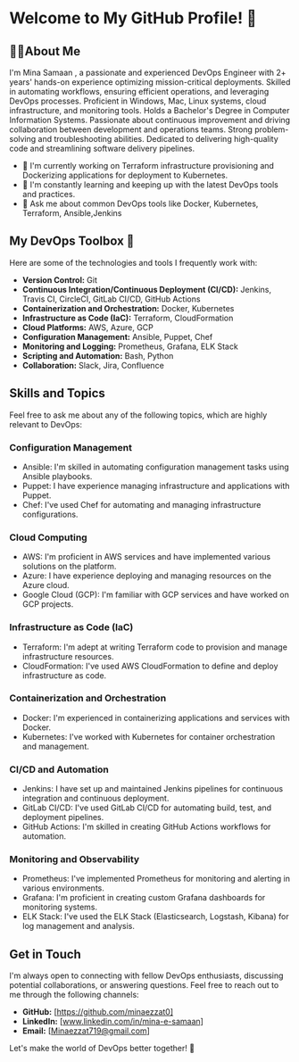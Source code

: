 # Welcome to My GitHub Profile! 👋

## 🙋‍♂️About Me

I'm Mina Samaan , a passionate and experienced DevOps Engineer with 2+ years' hands-on experience optimizing mission-critical deployments. Skilled in automating workflows, ensuring efficient operations, and leveraging DevOps processes. Proficient in Windows, Mac, Linux systems, cloud infrastructure, and monitoring tools. Holds a Bachelor's Degree in Computer Information Systems. Passionate about continuous improvement and driving collaboration between development and operations teams. Strong problem-solving and troubleshooting abilities. Dedicated to delivering high-quality code and streamlining software delivery pipelines.

- 🔭 I'm currently working on Terraform infrastructure provisioning and Dockerizing applications for deployment to Kubernetes.
- 🌱 I'm constantly learning and keeping up with the latest DevOps tools and practices.
- 💬 Ask me about common DevOps tools like Docker, Kubernetes, Terraform, Ansible,Jenkins


## My DevOps Toolbox 🧰

Here are some of the technologies and tools I frequently work with:

- **Version Control:** Git
- **Continuous Integration/Continuous Deployment (CI/CD):** Jenkins, Travis CI, CircleCI, GitLab CI/CD, GitHub Actions
- **Containerization and Orchestration:** Docker, Kubernetes
- **Infrastructure as Code (IaC):** Terraform, CloudFormation
- **Cloud Platforms:** AWS, Azure, GCP
- **Configuration Management:** Ansible, Puppet, Chef
- **Monitoring and Logging:** Prometheus, Grafana, ELK Stack
- **Scripting and Automation:** Bash, Python
- **Collaboration:** Slack, Jira, Confluence

## Skills and Topics

Feel free to ask me about any of the following topics, which are highly relevant to DevOps:

### Configuration Management

- Ansible: I'm skilled in automating configuration management tasks using Ansible playbooks.
- Puppet: I have experience managing infrastructure and applications with Puppet.
- Chef: I've used Chef for automating and managing infrastructure configurations.

### Cloud Computing

- AWS: I'm proficient in AWS services and have implemented various solutions on the platform.
- Azure: I have experience deploying and managing resources on the Azure cloud.
- Google Cloud (GCP): I'm familiar with GCP services and have worked on GCP projects.

### Infrastructure as Code (IaC)

- Terraform: I'm adept at writing Terraform code to provision and manage infrastructure resources.
- CloudFormation: I've used AWS CloudFormation to define and deploy infrastructure as code.

### Containerization and Orchestration

- Docker: I'm experienced in containerizing applications and services with Docker.
- Kubernetes: I've worked with Kubernetes for container orchestration and management.

### CI/CD and Automation

- Jenkins: I have set up and maintained Jenkins pipelines for continuous integration and continuous deployment.
- GitLab CI/CD: I've used GitLab CI/CD for automating build, test, and deployment pipelines.
- GitHub Actions: I'm skilled in creating GitHub Actions workflows for automation.

### Monitoring and Observability

- Prometheus: I've implemented Prometheus for monitoring and alerting in various environments.
- Grafana: I'm proficient in creating custom Grafana dashboards for monitoring systems.
- ELK Stack: I've used the ELK Stack (Elasticsearch, Logstash, Kibana) for log management and analysis.

## Get in Touch

I'm always open to connecting with fellow DevOps enthusiasts, discussing potential collaborations, or answering questions. Feel free to reach out to me through the following channels:

- **GitHub:** [https://github.com/minaezzat0]
- **LinkedIn:** [www.linkedin.com/in/mina-e-samaan]
- **Email:** [Minaezzat719@gmail.com]

Let's make the world of DevOps better together! 🚀
